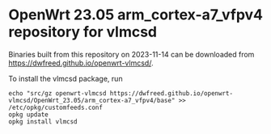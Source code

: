 OpenWrt 23.05 arm_cortex-a7_vfpv4 repository for vlmcsd
========

Binaries built from this repository on 2023-11-14 can be downloaded from <https://dwfreed.github.io/openwrt-vlmcsd/>.

To install the vlmcsd package, run

```
echo "src/gz openwrt-vlmcsd https://dwfreed.github.io/openwrt-vlmcsd/OpenWrt_23.05/arm_cortex-a7_vfpv4/base" >> /etc/opkg/customfeeds.conf
opkg update
opkg install vlmcsd
```
